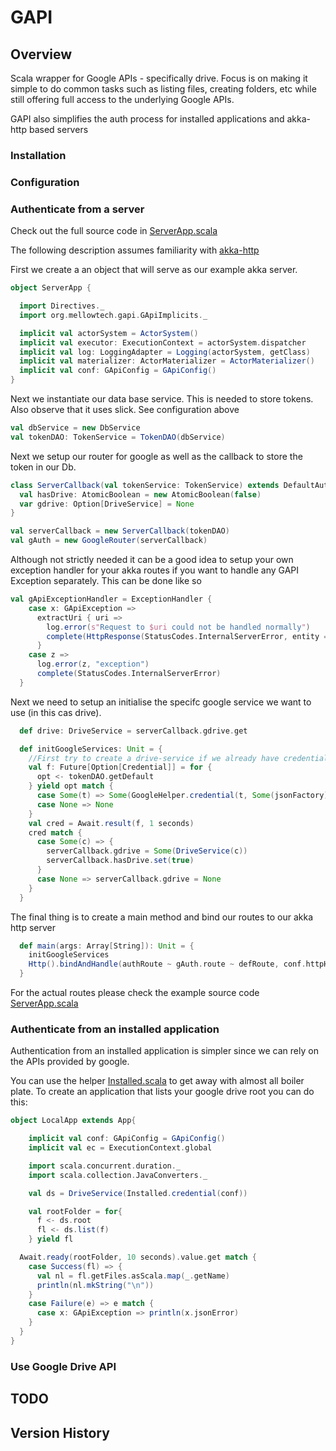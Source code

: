 # GAPI #

<!---
[![Build Status](https://travis-ci.org/msvens/gapi.svg?branch=master)](https://travis-ci.org/msvens/<projectname>)
[![Maven Central](https://img.shields.io/maven-central/v/org.mellowtech/gapi_2.12.svg)](https://maven-badges.herokuapp.com/maven-central/org.mellowtech/gapi_2.12)
--->

## Overview

Scala wrapper for Google APIs - specifically drive. Focus is on making it simple to do
common tasks such as listing files, creating folders, etc while still offering full access
to the underlying Google APIs.

GAPI also simplifies the auth process for installed applications and akka-http based servers

### Installation

### Configuration

### Authenticate from a server

Check out the full source code in [ServerApp.scala](serverexample/src/main/scala/org/mellowtech/gapi/example/server/ServerApp.scala)

The following description assumes familiarity with [akka-http](http://doc.akka.io/docs/akka-http/current/scala/http/index.html)

First we create a an object that will serve as our example akka server.

```scala
object ServerApp {

  import Directives._
  import org.mellowtech.gapi.GApiImplicits._

  implicit val actorSystem = ActorSystem()
  implicit val executor: ExecutionContext = actorSystem.dispatcher
  implicit val log: LoggingAdapter = Logging(actorSystem, getClass)
  implicit val materializer: ActorMaterializer = ActorMaterializer()
  implicit val conf: GApiConfig = GApiConfig()
}
```

Next we instantiate our data base service. This is needed to store tokens. Also observe that it uses slick.
See configuration above

```scala
val dbService = new DbService
val tokenDAO: TokenService = TokenDAO(dbService)
```

Next we setup our router for google as well as the callback to store the token in our Db. 

```scala
class ServerCallback(val tokenService: TokenService) extends DefaultAuthenticated with CredentialListener {
  val hasDrive: AtomicBoolean = new AtomicBoolean(false)
  var gdrive: Option[DriveService] = None
}

val serverCallback = new ServerCallback(tokenDAO)
val gAuth = new GoogleRouter(serverCallback)
```

Although not strictly needed it can be a good idea to setup your own exception handler for your akka routes if 
you want to handle any GAPI Exception separately. This can be done like so

```scala
val gApiExceptionHandler = ExceptionHandler {
    case x: GApiException =>
      extractUri { uri =>
        log.error(s"Request to $uri could not be handled normally")
        complete(HttpResponse(StatusCodes.InternalServerError, entity = "" + x.jsonError.getOrElse("no json error")))
      }
    case z =>
      log.error(z, "exception")
      complete(StatusCodes.InternalServerError)
  }
```

Next we need to setup an initialise the specifc google service we want to use (in this cas drive).

```scala
  def drive: DriveService = serverCallback.gdrive.get

  def initGoogleServices: Unit = {
    //First try to create a drive-service if we already have credentials
    val f: Future[Option[Credential]] = for {
      opt <- tokenDAO.getDefault
    } yield opt match {
      case Some(t) => Some(GoogleHelper.credential(t, Some(jsonFactory), Some(httpTransport), Some(serverCallback)))
      case None => None
    }
    val cred = Await.result(f, 1 seconds)
    cred match {
      case Some(c) => {
        serverCallback.gdrive = Some(DriveService(c))
        serverCallback.hasDrive.set(true)
      }
      case None => serverCallback.gdrive = None
    }
  }
```

The final thing is to create a main method and bind our routes to our akka http server

```scala
  def main(args: Array[String]): Unit = {
    initGoogleServices
    Http().bindAndHandle(authRoute ~ gAuth.route ~ defRoute, conf.httpHost.get, conf.httpPort.get)
  }
```

For the actual routes please check the example source code [ServerApp.scala](serverexample/src/main/scala/org/mellowtech/gapi/example/server/ServerApp.scala)

### Authenticate from an installed application

Authentication from an installed application is simpler since we can rely on the APIs provided by google.

You can use the helper [Installed.scala](common/src/main/scala/org/mellowtech/gapi/Installed.scala) to get away
with almost all boiler plate. To create an application that lists your google drive root you can do this:

```scala
object LocalApp extends App{

    implicit val conf: GApiConfig = GApiConfig()
    implicit val ec = ExecutionContext.global

    import scala.concurrent.duration._
    import scala.collection.JavaConverters._

    val ds = DriveService(Installed.credential(conf))

    val rootFolder = for{
      f <- ds.root
      fl <- ds.list(f)
    } yield fl

  Await.ready(rootFolder, 10 seconds).value.get match {
    case Success(fl) => {
      val nl = fl.getFiles.asScala.map(_.getName)
      println(nl.mkString("\n"))
    }
    case Failure(e) => e match {
      case x: GApiException => println(x.jsonError)
    }
  }
}
```

### Use Google Drive API



## TODO

## Version History






